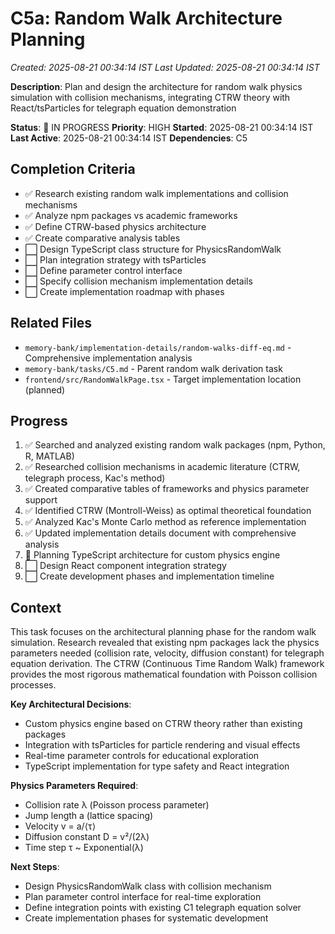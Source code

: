 # C5a: Random Walk Architecture Planning
*Created: 2025-08-21 00:34:14 IST*
*Last Updated: 2025-08-21 00:34:14 IST*

**Description**: Plan and design the architecture for random walk physics simulation with collision mechanisms, integrating CTRW theory with React/tsParticles for telegraph equation demonstration

**Status**: 🔄 IN PROGRESS
**Priority**: HIGH
**Started**: 2025-08-21 00:34:14 IST
**Last Active**: 2025-08-21 00:34:14 IST
**Dependencies**: C5

## Completion Criteria
- ✅ Research existing random walk implementations and collision mechanisms
- ✅ Analyze npm packages vs academic frameworks 
- ✅ Define CTRW-based physics architecture
- ✅ Create comparative analysis tables
- ⬜ Design TypeScript class structure for PhysicsRandomWalk
- ⬜ Plan integration strategy with tsParticles
- ⬜ Define parameter control interface
- ⬜ Specify collision mechanism implementation details
- ⬜ Create implementation roadmap with phases

## Related Files
- `memory-bank/implementation-details/random-walks-diff-eq.md` - Comprehensive implementation analysis
- `memory-bank/tasks/C5.md` - Parent random walk derivation task
- `frontend/src/RandomWalkPage.tsx` - Target implementation location (planned)

## Progress
1. ✅ Searched and analyzed existing random walk packages (npm, Python, R, MATLAB)
2. ✅ Researched collision mechanisms in academic literature (CTRW, telegraph process, Kac's method)
3. ✅ Created comparative tables of frameworks and physics parameter support
4. ✅ Identified CTRW (Montroll-Weiss) as optimal theoretical foundation
5. ✅ Analyzed Kac's Monte Carlo method as reference implementation
6. ✅ Updated implementation details document with comprehensive analysis
7. 🔄 Planning TypeScript architecture for custom physics engine
8. ⬜ Design React component integration strategy
9. ⬜ Create development phases and implementation timeline

## Context
This task focuses on the architectural planning phase for the random walk simulation. Research revealed that existing npm packages lack the physics parameters needed (collision rate, velocity, diffusion constant) for telegraph equation derivation. The CTRW (Continuous Time Random Walk) framework provides the most rigorous mathematical foundation with Poisson collision processes.

**Key Architectural Decisions**:
- Custom physics engine based on CTRW theory rather than existing packages
- Integration with tsParticles for particle rendering and visual effects
- Real-time parameter controls for educational exploration
- TypeScript implementation for type safety and React integration

**Physics Parameters Required**:
- Collision rate λ (Poisson process parameter)
- Jump length a (lattice spacing)
- Velocity v = a/⟨τ⟩
- Diffusion constant D = v²/(2λ)
- Time step τ ~ Exponential(λ)

**Next Steps**:
- Design PhysicsRandomWalk class with collision mechanism
- Plan parameter control interface for real-time exploration
- Define integration points with existing C1 telegraph equation solver
- Create implementation phases for systematic development
